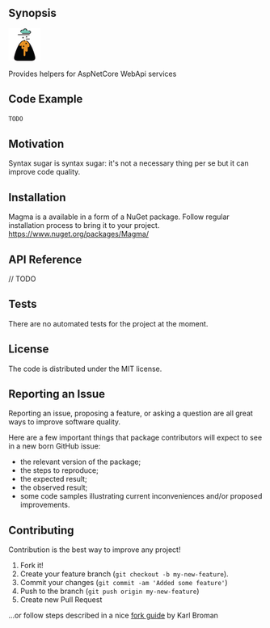 ﻿## Synopsis

[![Magma](https://github.com/another-guy/Magma/raw/master/Magma.png)](https://github.com/another-guy/Magma)

Provides helpers for AspNetCore WebApi services

## Code Example

```cs
TODO
```

## Motivation

Syntax sugar is syntax sugar: it's not a necessary thing per se but it can improve code quality.

## Installation

Magma is a available in a form of a NuGet package.
Follow regular installation process to bring it to your project.
https://www.nuget.org/packages/Magma/

## API Reference

// TODO

## Tests

There are no automated tests for the project at the moment.

## License

The code is distributed under the MIT license.

## Reporting an Issue

Reporting an issue, proposing a feature, or asking a question are all great ways to improve software quality.

Here are a few important things that package contributors will expect to see in a new born GitHub issue:
* the relevant version of the package;
* the steps to reproduce;
* the expected result;
* the observed result;
* some code samples illustrating current inconveniences and/or proposed improvements.

## Contributing

Contribution is the best way to improve any project!

1. Fork it!
2. Create your feature branch (```git checkout -b my-new-feature```).
3. Commit your changes (```git commit -am 'Added some feature'```)
4. Push to the branch (```git push origin my-new-feature```)
5. Create new Pull Request

...or follow steps described in a nice [fork guide](http://kbroman.org/github_tutorial/pages/fork.html) by Karl Broman
